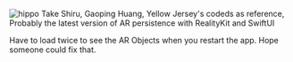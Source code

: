 ![hippo]([https://media3.giphy.com/media/aUovxH8Vf9qDu/giphy.gif](https://media.giphy.com/media/v1.Y2lkPTc5MGI3NjExbnMxa3pwaHM4MW5icGxjanlodjI3NW4zNmhtYjF3MHB4Y3dyNWMyMiZlcD12MV9pbnRlcm5hbF9naWZfYnlfaWQmY3Q9Zw/pZfhVhKQSeTxrU7tQv/giphy-downsized-large.gif))
Take Shiru, Gaoping Huang, Yellow Jersey's codeds as reference,
Probably the latest version of AR persistence with RealityKit and SwiftUI

Have to load twice to see the AR Objects when you restart the app. Hope someone could fix that.
